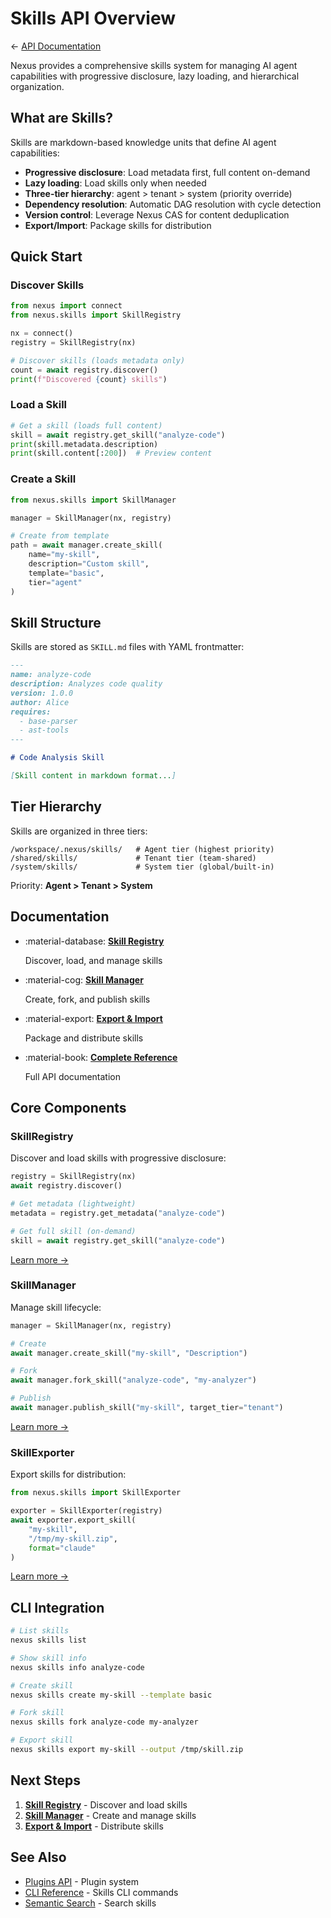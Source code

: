 # Skills API Overview

← [API Documentation](../README.md)

Nexus provides a comprehensive skills system for managing AI agent capabilities with progressive disclosure, lazy loading, and hierarchical organization.

## What are Skills?

Skills are markdown-based knowledge units that define AI agent capabilities:

- **Progressive disclosure**: Load metadata first, full content on-demand
- **Lazy loading**: Load skills only when needed
- **Three-tier hierarchy**: agent > tenant > system (priority override)
- **Dependency resolution**: Automatic DAG resolution with cycle detection
- **Version control**: Leverage Nexus CAS for content deduplication
- **Export/Import**: Package skills for distribution

## Quick Start

### Discover Skills

```python
from nexus import connect
from nexus.skills import SkillRegistry

nx = connect()
registry = SkillRegistry(nx)

# Discover skills (loads metadata only)
count = await registry.discover()
print(f"Discovered {count} skills")
```

### Load a Skill

```python
# Get a skill (loads full content)
skill = await registry.get_skill("analyze-code")
print(skill.metadata.description)
print(skill.content[:200])  # Preview content
```

### Create a Skill

```python
from nexus.skills import SkillManager

manager = SkillManager(nx, registry)

# Create from template
path = await manager.create_skill(
    name="my-skill",
    description="Custom skill",
    template="basic",
    tier="agent"
)
```

## Skill Structure

Skills are stored as `SKILL.md` files with YAML frontmatter:

```markdown
---
name: analyze-code
description: Analyzes code quality
version: 1.0.0
author: Alice
requires:
  - base-parser
  - ast-tools
---

# Code Analysis Skill

[Skill content in markdown format...]
```

## Tier Hierarchy

Skills are organized in three tiers:

```
/workspace/.nexus/skills/   # Agent tier (highest priority)
/shared/skills/             # Tenant tier (team-shared)
/system/skills/             # System tier (global/built-in)
```

Priority: **Agent > Tenant > System**

## Documentation

<div class="grid cards" markdown>

- :material-database: **[Skill Registry](registry.md)**

    Discover, load, and manage skills

- :material-cog: **[Skill Manager](manager.md)**

    Create, fork, and publish skills

- :material-export: **[Export & Import](exporter.md)**

    Package and distribute skills

- :material-book: **[Complete Reference](reference.md)**

    Full API documentation

</div>

## Core Components

### SkillRegistry

Discover and load skills with progressive disclosure:

```python
registry = SkillRegistry(nx)
await registry.discover()

# Get metadata (lightweight)
metadata = registry.get_metadata("analyze-code")

# Get full skill (on-demand)
skill = await registry.get_skill("analyze-code")
```

[Learn more →](registry.md)

### SkillManager

Manage skill lifecycle:

```python
manager = SkillManager(nx, registry)

# Create
await manager.create_skill("my-skill", "Description")

# Fork
await manager.fork_skill("analyze-code", "my-analyzer")

# Publish
await manager.publish_skill("my-skill", target_tier="tenant")
```

[Learn more →](manager.md)

### SkillExporter

Export skills for distribution:

```python
from nexus.skills import SkillExporter

exporter = SkillExporter(registry)
await exporter.export_skill(
    "my-skill",
    "/tmp/my-skill.zip",
    format="claude"
)
```

[Learn more →](exporter.md)

## CLI Integration

```bash
# List skills
nexus skills list

# Show skill info
nexus skills info analyze-code

# Create skill
nexus skills create my-skill --template basic

# Fork skill
nexus skills fork analyze-code my-analyzer

# Export skill
nexus skills export my-skill --output /tmp/skill.zip
```

## Next Steps

1. **[Skill Registry](registry.md)** - Discover and load skills
2. **[Skill Manager](manager.md)** - Create and manage skills
3. **[Export & Import](exporter.md)** - Distribute skills

## See Also

- [Plugins API](../plugins/index.md) - Plugin system
- [CLI Reference](../cli-reference.md) - Skills CLI commands
- [Semantic Search](../semantic-search.md) - Search skills
